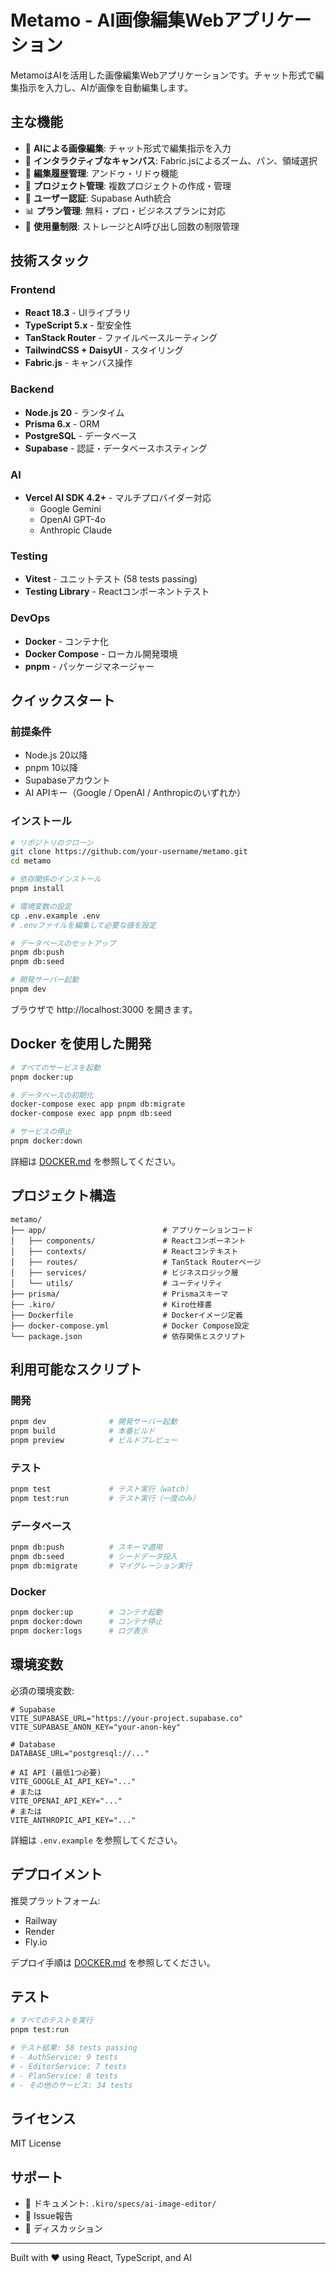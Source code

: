 # Metamo - AI画像編集Webアプリケーション

MetamoはAIを活用した画像編集Webアプリケーションです。チャット形式で編集指示を入力し、AIが画像を自動編集します。

## 主な機能

- 🤖 **AIによる画像編集**: チャット形式で編集指示を入力
- 🎨 **インタラクティブなキャンバス**: Fabric.jsによるズーム、パン、領域選択
- 📜 **編集履歴管理**: アンドゥ・リドゥ機能
- 💾 **プロジェクト管理**: 複数プロジェクトの作成・管理
- 👤 **ユーザー認証**: Supabase Auth統合
- 📊 **プラン管理**: 無料・プロ・ビジネスプランに対応
- 🎯 **使用量制限**: ストレージとAI呼び出し回数の制限管理

## 技術スタック

### Frontend
- **React 18.3** - UIライブラリ
- **TypeScript 5.x** - 型安全性
- **TanStack Router** - ファイルベースルーティング
- **TailwindCSS + DaisyUI** - スタイリング
- **Fabric.js** - キャンバス操作

### Backend
- **Node.js 20** - ランタイム
- **Prisma 6.x** - ORM
- **PostgreSQL** - データベース
- **Supabase** - 認証・データベースホスティング

### AI
- **Vercel AI SDK 4.2+** - マルチプロバイダー対応
  - Google Gemini
  - OpenAI GPT-4o
  - Anthropic Claude

### Testing
- **Vitest** - ユニットテスト (58 tests passing)
- **Testing Library** - Reactコンポーネントテスト

### DevOps
- **Docker** - コンテナ化
- **Docker Compose** - ローカル開発環境
- **pnpm** - パッケージマネージャー

## クイックスタート

### 前提条件

- Node.js 20以降
- pnpm 10以降
- Supabaseアカウント
- AI APIキー（Google / OpenAI / Anthropicのいずれか）

### インストール

```bash
# リポジトリのクローン
git clone https://github.com/your-username/metamo.git
cd metamo

# 依存関係のインストール
pnpm install

# 環境変数の設定
cp .env.example .env
# .envファイルを編集して必要な値を設定

# データベースのセットアップ
pnpm db:push
pnpm db:seed

# 開発サーバー起動
pnpm dev
```

ブラウザで http://localhost:3000 を開きます。

## Docker を使用した開発

```bash
# すべてのサービスを起動
pnpm docker:up

# データベースの初期化
docker-compose exec app pnpm db:migrate
docker-compose exec app pnpm db:seed

# サービスの停止
pnpm docker:down
```

詳細は [DOCKER.md](./DOCKER.md) を参照してください。

## プロジェクト構造

```
metamo/
├── app/                          # アプリケーションコード
│   ├── components/               # Reactコンポーネント
│   ├── contexts/                 # Reactコンテキスト
│   ├── routes/                   # TanStack Routerページ
│   ├── services/                 # ビジネスロジック層
│   └── utils/                    # ユーティリティ
├── prisma/                       # Prismaスキーマ
├── .kiro/                        # Kiro仕様書
├── Dockerfile                    # Dockerイメージ定義
├── docker-compose.yml            # Docker Compose設定
└── package.json                  # 依存関係とスクリプト
```

## 利用可能なスクリプト

### 開発
```bash
pnpm dev              # 開発サーバー起動
pnpm build            # 本番ビルド
pnpm preview          # ビルドプレビュー
```

### テスト
```bash
pnpm test             # テスト実行（watch）
pnpm test:run         # テスト実行（一度のみ）
```

### データベース
```bash
pnpm db:push          # スキーマ適用
pnpm db:seed          # シードデータ投入
pnpm db:migrate       # マイグレーション実行
```

### Docker
```bash
pnpm docker:up        # コンテナ起動
pnpm docker:down      # コンテナ停止
pnpm docker:logs      # ログ表示
```

## 環境変数

必須の環境変数:

```env
# Supabase
VITE_SUPABASE_URL="https://your-project.supabase.co"
VITE_SUPABASE_ANON_KEY="your-anon-key"

# Database
DATABASE_URL="postgresql://..."

# AI API (最低1つ必要)
VITE_GOOGLE_AI_API_KEY="..."
# または
VITE_OPENAI_API_KEY="..."
# または
VITE_ANTHROPIC_API_KEY="..."
```

詳細は `.env.example` を参照してください。

## デプロイメント

推奨プラットフォーム:
- Railway
- Render
- Fly.io

デプロイ手順は [DOCKER.md](./DOCKER.md) を参照してください。

## テスト

```bash
# すべてのテストを実行
pnpm test:run

# テスト結果: 58 tests passing
# - AuthService: 9 tests
# - EditorService: 7 tests
# - PlanService: 8 tests
# - その他のサービス: 34 tests
```

## ライセンス

MIT License

## サポート

- 📖 ドキュメント: `.kiro/specs/ai-image-editor/`
- 🐛 Issue報告
- 💬 ディスカッション

---

Built with ❤️ using React, TypeScript, and AI